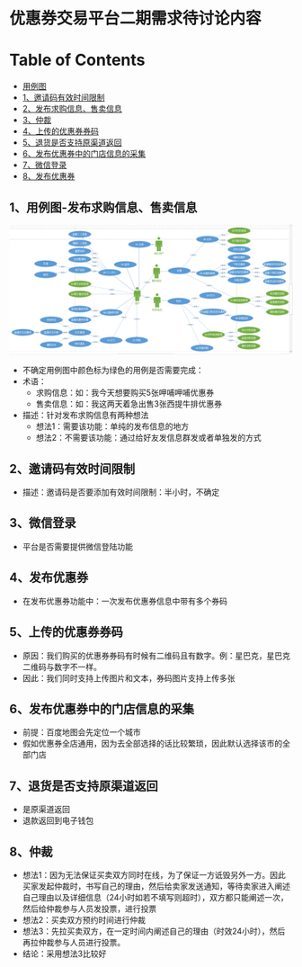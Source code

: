 # 优惠券交易平台二期需求待讨论内容

[TOC]:#

# Table of Contents
- [用例图](#用例图)
- [1、邀请码有效时间限制](#1邀请码有效时间限制)
- [2、发布求购信息、售卖信息](#2发布求购信息售卖信息)
- [3、仲裁](#3仲裁)
- [4、上传的优惠券券码](#4上传的优惠券券码)
- [5、退货是否支持原渠道返回](#5退货是否支持原渠道返回)
- [6、发布优惠券中的门店信息的采集](#6发布优惠券中的门店信息的采集)
- [7、微信登录](#7微信登录)
- [8、发布优惠券](#8发布优惠券)

## 1、用例图-发布求购信息、售卖信息
![用例图](/doc/map/coupon-trand-use-case-map10.png)
- 不确定用例图中颜色标为绿色的用例是否需要完成：
- 术语：
  - 求购信息：如：我今天想要购买5张呷哺呷哺优惠券
  - 售卖信息：如：我这两天着急出售3张西提牛排优惠券
- 描述：针对发布求购信息有两种想法
  - 想法1：需要该功能：单纯的发布信息的地方
  - 想法2：不需要该功能：通过给好友发信息群发或者单独发的方式

## 2、邀请码有效时间限制
- 描述：邀请码是否要添加有效时间限制：半小时，不确定

## 3、微信登录
- 平台是否需要提供微信登陆功能

## 4、发布优惠券
- 在发布优惠券功能中：一次发布优惠券信息中带有多个券码

## 5、上传的优惠券券码
- 原因：我们购买的优惠券券码有时候有二维码且有数字。例：星巴克，星巴克二维码与数字不一样。
- 因此：我们同时支持上传图片和文本，券码图片支持上传多张

## 6、发布优惠券中的门店信息的采集
- 前提：百度地图会先定位一个城市
- 假如优惠券全店通用，因为去全部选择的话比较繁琐，因此默认选择该市的全部门店

## 7、退货是否支持原渠道返回
- 是原渠道返回
- 退款返回到电子钱包

## 8、仲裁
- 想法1：因为无法保证买卖双方同时在线，为了保证一方诋毁另外一方。因此买家发起仲裁时，书写自己的理由，然后给卖家发送通知，等待卖家进入阐述自己理由以及详细信息（24小时如若不填写则超时），双方都只能阐述一次，然后给仲裁参与人员发投票，进行投票
- 想法2：买卖双方预约时间进行仲裁
- 想法3：先拉买卖双方，在一定时间内阐述自己的理由（时效24小时），然后再拉仲裁参与人员进行投票。
- 结论：采用想法3比较好




